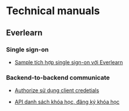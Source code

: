 # Technical manuals

## Everlearn

### Single sign-on
- [Sample tích hợp single sign-on với Everlearn](src/OpenIdProvider)

### Backend-to-backend communicate
- [Authorize sử dụng client credetials](https://github.com/dgmteam/technical-manuals/wiki/Everlearn:-Authorize-b%E1%BA%B1ng-client-credentials-v%C3%A0-t%E1%BA%A1o-m%E1%BB%9Bi-learner)

- [API danh sách khóa học, đăng ký khóa học](https://github.com/dgmteam/technical-manuals/wiki/Everlearn:-API-Kh%C3%B3a-h%E1%BB%8Dc,-%C4%91%C4%83ng-k%C3%BD-kh%C3%B3a-h%E1%BB%8Dc)
